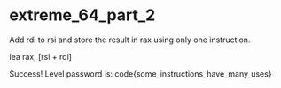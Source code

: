 # extreme_64_part_2
Add rdi to rsi and store the result in rax using only one instruction.

lea rax, [rsi + rdi]

Success! Level password is: code{some_instructions_have_many_uses}

